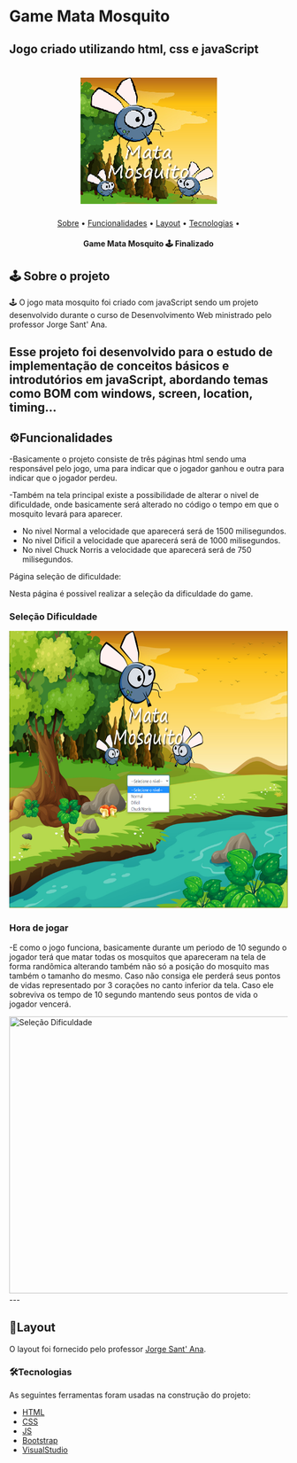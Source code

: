 # Game Mata Mosquito
## Jogo criado utilizando html, css e javaScript
<h1 align="center">
  <img title="Mata Mosquito" src="imagens/logo.png" />
</h1>

<p align="center">
 <a href="#sobre-o-projeto">Sobre</a> •
 <a href="#funcionalidades">Funcionalidades</a> •
 <a href="#layout">Layout</a> • 
 <a href="#tecnologias">Tecnologias</a> • 
</p>

<h4 align="center"> 
	 Game Mata Mosquito 🕹️ Finalizado
</h4>

## 🕹️ Sobre o projeto

🕹️ O jogo mata mosquito foi criado com javaScript sendo um projeto desenvolvido durante o curso de Desenvolvimento Web ministrado pelo professor Jorge Sant' Ana.

Esse projeto foi desenvolvido para o estudo de implementação de conceitos básicos e introdutórios em javaScript, abordando temas como BOM com windows, screen, location, 
timing...
---

## ⚙Funcionalidades

-Basicamente o projeto consiste de três páginas html sendo uma responsável pelo jogo, uma para indicar que o jogador ganhou e outra para indicar que o jogador perdeu. 

-Também na tela principal existe a possibilidade de alterar o nivel de dificuldade, onde basicamente será alterado no código o tempo em que o mosquito levará para aparecer.
  - No nivel Normal a velocidade que aparecerá será de 1500 milisegundos.
  - No nivel Dificil a velocidade que aparecerá será de 1000 milisegundos.
  - No nivel Chuck Norris a velocidade que aparecerá será de 750 milisegundos.

  Página seleção de dificuldade:
  
  Nesta página é possivel realizar a seleção da dificuldade do game.
  
  <h3>Seleção Dificuldade</h3>
  <img title="Seleção Dificuldade" src="imagens/tela_selecao_dificuldade.png" width="700" height="500"/>
  
  <h3>Hora de jogar</h3>
  
  -E como o jogo funciona, basicamente durante um periodo de 10 segundo o jogador terá que matar todas os mosquitos que apareceram na tela de forma randômica alterando
  também não só a posição do mosquito mas também o tamanho do mesmo. Caso não consiga ele perderá seus pontos de vidas representado por 3 corações no canto inferior da tela.
  Caso ele sobreviva os tempo de 10 segundo mantendo seus pontos de vida o jogador vencerá.
  
  <img title="Seleção Dificuldade" src="gif/jogando.gif" width="700" height="500"/>
  ---

## 🎨Layout

O layout foi fornecido pelo professor 
[Jorge Sant' Ana](https://www.linkedin.com/in/jorgesantanabr/).


### 🛠Tecnologias

As seguintes ferramentas foram usadas na construção do projeto:

- [HTML](https://www.w3schools.com/html/default.asp)
- [CSS](https://www.w3schools.com/css/)
- [JS](https://developer.mozilla.org/pt-BR/docs/Web/JavaScript)
- [Bootstrap](https://getbootstrap.com/)
- [VisualStudio](https://visualstudio.microsoft.com/pt-br/)
